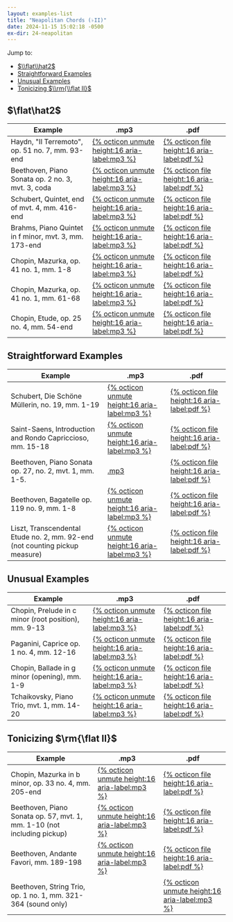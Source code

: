 ```yaml
---
layout: examples-list
title: "Neapolitan Chords (♭II)"
date: 2024-11-15 15:02:18 -0500
ex-dir: 24-neapolitan
---
```


Jump to:

-   [$\\flat\\hat2$](#flathat2)
-   [Straightforward Examples](#straightforward-examples)
-   [Unusual Examples](#unusual-examples)
-   [Tonicizing $\\rm{\\flat II}$](#tonicizing-rmflat-ii)

## $\flat\hat2$

<table class="tablesaw tablesaw-stack" data-tablesaw-mode="stack">
  <thead>
    <tr>
      <th>Example</th>
      <th>.mp3</th>
      <th>.pdf</th>
    </tr>
  </thead>
  <tbody>
    <tr>
      <td>Haydn, &quot;Il Terremoto&quot;, op. 51 no. 7, mm. 93-end</td>
      <td><a href="{{site.baseurl}}/examples/{{page.ex-folder}}/N6a.mp3">{% octicon unmute height:16 aria-label:mp3 %}</a></td>
      <td><a href="{{site.baseurl}}/examples/{{page.ex-folder}}/N6a.pdf"> {% octicon file height:16 aria-label:pdf %}</a></td>
    </tr>
    <tr>
      <td>Beethoven, Piano Sonata op. 2 no. 3, mvt. 3, coda</td>
      <td><a href="{{site.baseurl}}/examples/{{page.ex-folder}}/N6b.mp3">{% octicon unmute height:16 aria-label:mp3 %}</a></td>
      <td><a href="{{site.baseurl}}/examples/{{page.ex-folder}}/N6b.pdf">{% octicon file height:16 aria-label:pdf %}</a></td>
    </tr>
    <tr>
      <td>Schubert, Quintet, end of mvt. 4, mm. 416-end</td>
      <td><a href="{{site.baseurl}}/examples/{{page.ex-folder}}/N6c.mp3">{% octicon unmute height:16 aria-label:mp3 %}</a></td>
      <td><a href="{{site.baseurl}}/examples/{{page.ex-folder}}/N6c.pdf">{% octicon file height:16 aria-label:pdf %}</a></td>
    </tr>
    <tr>
      <td>Brahms, Piano Quintet in f minor, mvt. 3, mm. 173-end </td>
      <td><a href="{{site.baseurl}}/examples/{{page.ex-folder}}/N6d.mp3">{% octicon unmute height:16 aria-label:mp3 %}</a></td>
      <td><a href="{{site.baseurl}}/examples/{{page.ex-folder}}/N6d.pdf">{% octicon file height:16 aria-label:pdf %}</a></td>
    </tr>
    <tr>
      <td>Chopin, Mazurka, op. 41 no. 1, mm. 1-8</td>
      <td><a href="{{site.baseurl}}/examples/{{page.ex-folder}}/N6e.mp3">{% octicon unmute height:16 aria-label:mp3 %}</a></td>
      <td><a href="{{site.baseurl}}/examples/{{page.ex-folder}}/N6e.pdf">{% octicon file height:16 aria-label:pdf %}</a></td>
    </tr>
    <tr>
      <td>Chopin, Mazurka, op. 41 no. 1, mm. 61-68</td>
      <td><a href="{{site.baseurl}}/examples/{{page.ex-folder}}/N6f.mp3">{% octicon unmute height:16 aria-label:mp3 %}</a></td>
      <td><a href="{{site.baseurl}}/examples/{{page.ex-folder}}/N6f.pdf">{% octicon file height:16 aria-label:pdf %}</a></td>
    </tr>
    <tr>
      <td>Chopin, Etude, op. 25 no. 4, mm. 54-end</td>
      <td><a href="{{site.baseurl}}/examples/{{page.ex-folder}}/N6g.mp3">{% octicon unmute height:16 aria-label:mp3 %}</a></td>
      <td><a href="{{site.baseurl}}/examples/{{page.ex-folder}}/N6g.pdf">{% octicon file height:16 aria-label:pdf %}</a></td>
    </tr>
  </tbody>
</table>

## Straightforward Examples

<table class="tablesaw tablesaw-stack" data-tablesaw-mode="stack">
  <thead>
    <tr>
      <th>Example</th>
      <th>.mp3</th>
      <th>.pdf</th>
    </tr>
  </thead>
  <tbody>
    <tr>
      <td>Schubert, Die Sch&ouml;ne M&uuml;llerin, no. 19, mm. 1-19</td>
      <td><a href="{{site.baseurl}}/examples/{{page.ex-folder}}/N6h.mp3">{% octicon unmute height:16 aria-label:mp3 %}</a></td>
      <td><a href="{{site.baseurl}}/examples/{{page.ex-folder}}/N6h.pdf"> {% octicon file height:16 aria-label:pdf %}</a></td>
    </tr>
    <tr>
      <td>Saint-Saens, Introduction and Rondo Capriccioso, mm. 15-18</td>
      <td><a href="{{site.baseurl}}/examples/{{page.ex-folder}}/N6i.mp3">{% octicon unmute height:16 aria-label:mp3 %}</a></td>
      <td><a href="{{site.baseurl}}/examples/{{page.ex-folder}}/N6i.pdf">{% octicon file height:16 aria-label:pdf %}</a></td>
    </tr>
    <tr>
      <td>Beethoven, Piano Sonata op. 27, no. 2, mvt. 1, mm. 1-5.</td>
      <td><a href="{{site.baseurl}}/examples/{{page.ex-folder}}/N6j.mp3">.mp3 </a></td>
      <td><a href="{{site.baseurl}}/examples/{{page.ex-folder}}/N6j.pdf">{% octicon file height:16 aria-label:pdf %}</a></td>
    </tr>
    <tr>
      <td>Beethoven, Bagatelle op. 119 no. 9, mm. 1-8</td>
      <td><a href="{{site.baseurl}}/examples/{{page.ex-folder}}/N6l.mp3">{% octicon unmute height:16 aria-label:mp3 %}</a></td>
      <td><a href="{{site.baseurl}}/examples/{{page.ex-folder}}/N6l.pdf">{% octicon file height:16 aria-label:pdf %}</a></td>
    </tr>
    <tr>
      <td>Liszt, Transcendental Etude no. 2, mm. 92-end (not counting pickup measure)</td>
      <td><a href="{{site.baseurl}}/examples/{{page.ex-folder}}/N6m.mp3">{% octicon unmute height:16 aria-label:mp3 %}</a></td>
      <td><a href="{{site.baseurl}}/examples/{{page.ex-folder}}/N6m.pdf">{% octicon file height:16 aria-label:pdf %}</a></td>
    </tr>

  </tbody>
</table>

## Unusual Examples

<table class="tablesaw tablesaw-stack" data-tablesaw-mode="stack">
  <thead>
    <tr>
      <th>Example</th>
      <th>.mp3</th>
      <th>.pdf</th>
    </tr>
  </thead>
  <tbody>
    <tr>
      <td>Chopin, Prelude in c minor (root position), mm. 9-13</td>
      <td><a href="{{site.baseurl}}/examples/{{page.ex-folder}}/N6n.mp3">{% octicon unmute height:16 aria-label:mp3 %}</a></td>
      <td><a href="{{site.baseurl}}/examples/{{page.ex-folder}}/N6n.pdf"> {% octicon file height:16 aria-label:pdf %}</a></td>
    </tr>
    <tr>
      <td>Paganini, Caprice op. 1 no. 4, mm. 12-16</td>
      <td><a href="{{site.baseurl}}/examples/{{page.ex-folder}}/N6p.mp3">{% octicon unmute height:16 aria-label:mp3 %}</a></td>
      <td><a href="{{site.baseurl}}/examples/{{page.ex-folder}}/N6p.pdf">{% octicon file height:16 aria-label:pdf %}</a></td>
    </tr>
    <tr>
      <td>Chopin, Ballade in g minor (opening), mm. 1-9</td>
      <td><a href="{{site.baseurl}}/examples/{{page.ex-folder}}/N6q.mp3">{% octicon unmute height:16 aria-label:mp3 %}</a></td>
      <td><a href="{{site.baseurl}}/examples/{{page.ex-folder}}/N6q.pdf">{% octicon file height:16 aria-label:pdf %}</a></td>
    </tr>
    <tr>
      <td>Tchaikovsky, Piano Trio, mvt. 1, mm. 14-20</td>
      <td><a href="{{site.baseurl}}/examples/{{page.ex-folder}}/N6s.mp3">{% octicon unmute height:16 aria-label:mp3 %}</a></td>
      <td><a href="{{site.baseurl}}/examples/{{page.ex-folder}}/N6s.pdf">{% octicon file height:16 aria-label:pdf %}</a></td>
    </tr>

  </tbody>
</table>

## Tonicizing $\rm{\flat II}$

<table class="tablesaw tablesaw-stack" data-tablesaw-mode="stack">
  <thead>
    <tr>
      <th>Example</th>
      <th>.mp3</th>
      <th>.pdf</th>
    </tr>
  </thead>
  <tbody>
    <tr>
      <td>Chopin, Mazurka in b minor, op. 33 no. 4, mm. 205-end</td>
      <td><a href="{{site.baseurl}}/examples/{{page.ex-folder}}/N6t.mp3">{% octicon unmute height:16 aria-label:mp3 %}</a></td>
      <td><a href="{{site.baseurl}}/examples/{{page.ex-folder}}/N6t.pdf">{% octicon file height:16 aria-label:pdf %}</a></td>
    </tr>
    <tr>
      <td>Beethoven, Piano Sonata op. 57, mvt. 1, mm. 1-10 (not including pickup)</td>
      <td><a href="{{site.baseurl}}/examples/{{page.ex-folder}}/N6u.mp3">{% octicon unmute height:16 aria-label:mp3 %}</a></td>
      <td><a href="{{site.baseurl}}/examples/{{page.ex-folder}}/N6u.pdf">{% octicon file height:16 aria-label:pdf %}</a></td>
    </tr>
    <tr>
      <td>Beethoven, Andante Favori, mm. 189-198</td>
      <td><a href="{{site.baseurl}}/examples/{{page.ex-folder}}/N6w.mp3">{% octicon unmute height:16 aria-label:mp3 %}</a></td>
      <td><a href="{{site.baseurl}}/examples/{{page.ex-folder}}/N6w.pdf">{% octicon file height:16 aria-label:pdf %}</a></td>
    </tr>
    <tr>
      <td>Beethoven, String Trio, op. 1 no. 1, mm. 321-364 (sound only)</td>
      <td></td>
      <td><a href="{{site.baseurl}}/examples/{{page.ex-folder}}/N6x.mp3">{% octicon unmute height:16 aria-label:mp3 %}</a></td>
    </tr>

  </tbody>
</table>
